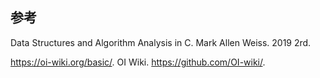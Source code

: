 ## 参考

Data Structures and Algorithm Analysis in C. Mark Allen Weiss. 2019 2rd.

https://oi-wiki.org/basic/. OI Wiki. https://github.com/OI-wiki/.